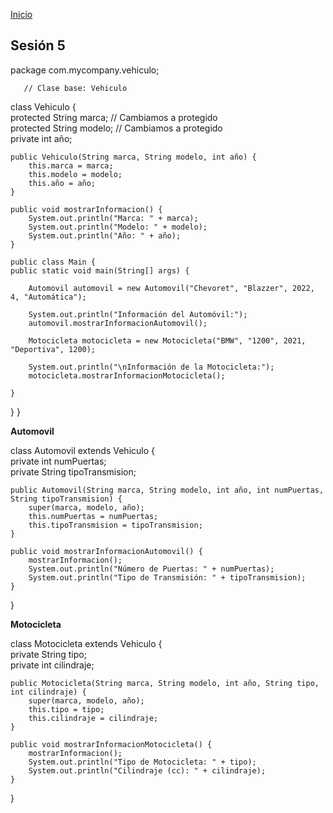 <!-- No borrar o modificar -->
[Inicio](./index.md)

## Sesión 5 


package com.mycompany.vehiculo;  


       // Clase base: Vehiculo  

class Vehiculo {  
    protected String marca; // Cambiamos a protegido  
    protected String modelo; // Cambiamos a protegido  
    private int año;  

    public Vehiculo(String marca, String modelo, int año) {  
        this.marca = marca;  
        this.modelo = modelo;  
        this.año = año;  
    }  

    public void mostrarInformacion() {  
        System.out.println("Marca: " + marca);  
        System.out.println("Modelo: " + modelo);  
        System.out.println("Año: " + año);  
    }  

    public class Main {  
    public static void main(String[] args) {  
     
        Automovil automovil = new Automovil("Chevoret", "Blazzer", 2022, 4, "Automática");  

        System.out.println("Información del Automóvil:");  
        automovil.mostrarInformacionAutomovil();         
       
        Motocicleta motocicleta = new Motocicleta("BMW", "1200", 2021, "Deportiva", 1200);  
        
        System.out.println("\nInformación de la Motocicleta:");  
        motocicleta.mostrarInformacionMotocicleta();  
     
    }
   }
}

**Automovil**

class Automovil extends Vehiculo {  
    private int numPuertas;  
    private String tipoTransmision;  

    public Automovil(String marca, String modelo, int año, int numPuertas, String tipoTransmision) {  
        super(marca, modelo, año);  
        this.numPuertas = numPuertas;  
        this.tipoTransmision = tipoTransmision;  
    }

    public void mostrarInformacionAutomovil() {  
        mostrarInformacion();  
        System.out.println("Número de Puertas: " + numPuertas);  
        System.out.println("Tipo de Transmisión: " + tipoTransmision);  
    }
}

**Motocicleta**

class Motocicleta extends Vehiculo {  
    private String tipo;  
    private int cilindraje;  

    public Motocicleta(String marca, String modelo, int año, String tipo, int cilindraje) {  
        super(marca, modelo, año);  
        this.tipo = tipo;  
        this.cilindraje = cilindraje;  
    }  

    public void mostrarInformacionMotocicleta() {  
        mostrarInformacion();  
        System.out.println("Tipo de Motocicleta: " + tipo);  
        System.out.println("Cilindraje (cc): " + cilindraje);  
    }
}

